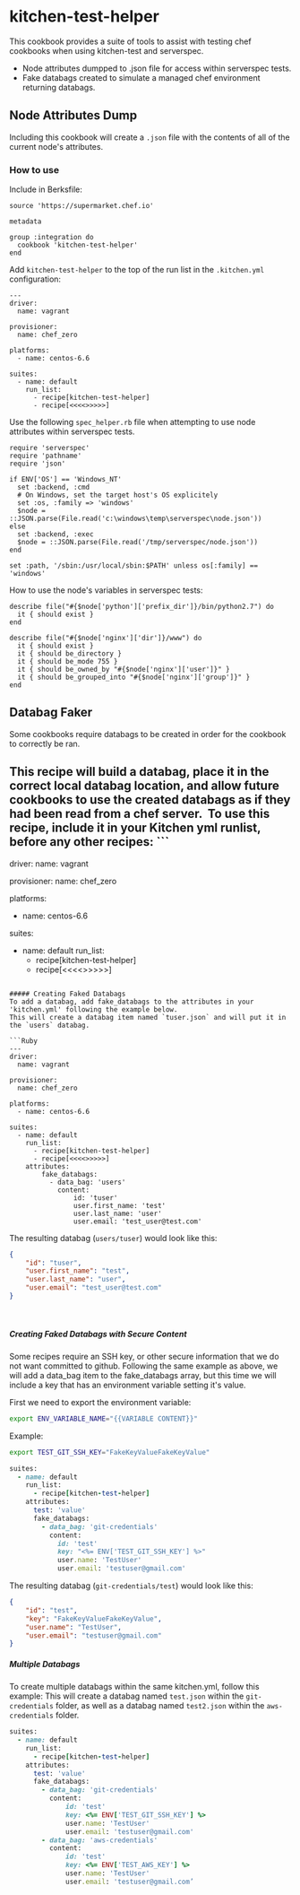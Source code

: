# kitchen-test-helper
This cookbook provides a suite of tools to assist with testing chef cookbooks when using kitchen-test and serverspec.

- Node attributes dumpped to .json file for access within serverspec tests.
- Fake databags created to simulate a managed chef environment returning databags.




## Node Attributes Dump

Including this cookbook will create a `.json` file with the contents of all of the current node's attributes.

### How to use

Include in Berksfile:
```
source 'https://supermarket.chef.io'

metadata

group :integration do
  cookbook 'kitchen-test-helper'
end

```

Add `kitchen-test-helper` to the top of the run list in the `.kitchen.yml` configuration:
```
---
driver:
  name: vagrant

provisioner:
  name: chef_zero

platforms:
  - name: centos-6.6

suites:
  - name: default
    run_list:
      - recipe[kitchen-test-helper]
      - recipe[<<<<>>>>>]
```

Use the following `spec_helper.rb` file when attempting to use node attributes within serverspec tests.
```
require 'serverspec'
require 'pathname'
require 'json'

if ENV['OS'] == 'Windows_NT'
  set :backend, :cmd
  # On Windows, set the target host's OS explicitely
  set :os, :family => 'windows'
  $node = ::JSON.parse(File.read('c:\windows\temp\serverspec\node.json'))
else
  set :backend, :exec
  $node = ::JSON.parse(File.read('/tmp/serverspec/node.json'))
end

set :path, '/sbin:/usr/local/sbin:$PATH' unless os[:family] == 'windows'
```

How to use the node's variables in serverspec tests:
```
describe file("#{$node['python']['prefix_dir']}/bin/python2.7") do
  it { should exist }
end

describe file("#{$node['nginx']['dir']}/www") do
  it { should exist }
  it { should be_directory }
  it { should be_mode 755 }
  it { should be_owned_by "#{$node['nginx']['user']}" }
  it { should be_grouped_into "#{$node['nginx']['group']}" }
end
```





## Databag Faker
Some cookbooks require databags to be created in order for the cookbook to correctly be ran.

This recipe will build a databag, place it in the correct local databag location, and allow future cookbooks to use the created databags as if they had been read from a chef server.
​
To use this recipe, include it in your Kitchen yml runlist, before any other recipes:
​```
---
driver:
  name: vagrant

provisioner:
  name: chef_zero

platforms:
  - name: centos-6.6

suites:
  - name: default
    run_list:
      - recipe[kitchen-test-helper]
      - recipe[<<<<>>>>>]
```

##### Creating Faked Databags
To add a databag, add fake_databags to the attributes in your 'kitchen.yml' following the example below.
This will create a databag item named `tuser.json` and will put it in the `users` databag.
​
```Ruby
---
driver:
  name: vagrant

provisioner:
  name: chef_zero

platforms:
  - name: centos-6.6

suites:
  - name: default
    run_list:
      - recipe[kitchen-test-helper]
      - recipe[<<<<>>>>>]
    attributes:
        fake_databags:
          - data_bag: 'users'
            content:
                id: 'tuser'
                user.first_name: 'test'
                user.last_name: 'user'
                user.email: 'test_user@test.com'
```

The resulting databag (`users/tuser`) would look like this:
```Json
{
    "id": "tuser",
    "user.first_name": "test",
    "user.last_name": "user",
    "user.email": "test_user@test.com"
}
```
​
##### Creating Faked Databags with Secure Content
Some recipes require an SSH key, or other secure information that we do not want committed to github.
​Following the same example as above, we will add a data_bag item to the fake_databags array, but this time we will include a key that has an environment variable setting it's value.

First we need to export the environment variable:
```Bash
export ENV_VARIABLE_NAME="{{VARIABLE CONTENT}}"
```

Example:
```Bash
export TEST_GIT_SSH_KEY="FakeKeyValueFakeKeyValue"
```


```Ruby
suites:
  - name: default
    run_list:
      - recipe[kitchen-test-helper]
    attributes:
      test: 'value'
      fake_databags:
        - data_bag: 'git-credentials'
          content:
            id: 'test'
            key: "<%= ENV['TEST_GIT_SSH_KEY'] %>"
            user.name: 'TestUser'
            user.email: 'testuser@gmail.com'
```

The resulting databag (`git-credentials/test`) would look like this:
```Json
{
    "id": "test",
    "key": "FakeKeyValueFakeKeyValue",
    "user.name": "TestUser",
    "user.email": "testuser@gmail.com"
}
```

##### Multiple Databags
To create multiple databags within the same kitchen.yml, follow this example:
This will create a databag named `test.json` within the `git-credentials` folder, as well as a databag named `test2.json` within the `aws-credentials` folder.

```Ruby
suites:
  - name: default
    run_list:
      - recipe[kitchen-test-helper]
    attributes:
      test: 'value'
      fake_databags:
        - data_bag: 'git-credentials'
          content:
              id: 'test'
              key: <%= ENV['TEST_GIT_SSH_KEY'] %>
              user.name: 'TestUser'
              user.email: 'testuser@gmail.com'
        - data_bag: 'aws-credentials'
          content:
              id: 'test'
              key: <%= ENV['TEST_AWS_KEY'] %>
              user.name: 'TestUser'
              user.email: 'testuser@gmail.com’
```



